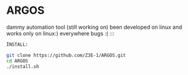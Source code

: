 # ARGOS
dammy automation tool (still working on)
been developed on linux and works only on linux:)
everywhere bugs :(
 :::
```bash
İNSTALL: 

git clone https://github.com/Z3E-1/ARGOS.git
cd ARGOS
./install.sh
